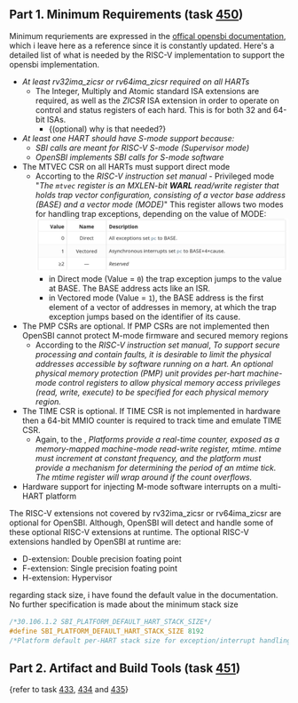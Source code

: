 ## Part 1. Minimum Requirements (task [450](https://raspynet.ddns.net/issues/450))
Minimum requriements are expressed in the [offical opensbi documentation](https://github.com/riscv-software-src/opensbi/blob/master/docs/platform_requirements.md), which i leave here as a reference since it is constantly updated. Here's a detailed list of what is needed by the RISC-V implementation to support the opensbi implementation.
- *At least rv32ima_zicsr or rv64ima_zicsr required on all HARTs*
	- The Integer, Multiply and Atomic standard ISA extensions are required, as well as the *ZICSR* ISA extension in order to operate on control and status registers of each hard. This is for both 32 and 64-bit ISAs.
		- {(optional) why is that needed?}
- *At least one HART should have S-mode support because:*
	- *SBI calls are meant for RISC-V S-mode (Supervisor mode)*
	- *OpenSBI implements SBI calls for S-mode software*
- The MTVEC CSR on all HARTs must support direct mode
	- Accorting to the *RISC-V instruction set manual* - Privileged mode "*The `mtvec` register is an MXLEN-bit **WARL** read/write register that holds trap vector configuration, consisting of a vector base address (BASE) and a vector mode (MODE)*"
	  This register allows two modes for handling trap exceptions, depending on the value of MODE:
	  ![MODE configuration Table](/doc/OpenSBI/resources/img/MTVEC_mode_config_table.png "MODE configuration Table")
		- in Direct mode (Value = `0`) the trap exception jumps to the value at BASE. The BASE address acts like an ISR.
		- in Vectored mode (Value = `1`), the BASE address is the first element of a vector of addresses in memory, at which the trap exception jumps based on the identifier of its cause. 
- The PMP CSRs are optional. If PMP CSRs are not implemented then OpenSBI cannot protect M-mode firmware and secured memory regions
	- According to the *RISC-V instruction set manual*, *To support secure processing and contain faults, it is desirable to limit the physical addresses accessible by software running on a hart. An optional physical memory protection (PMP) unit provides per-hart machine-mode control registers to allow physical memory access privileges (read, write, execute) to be specified for each physical memory region.*
- The TIME CSR is optional. If TIME CSR is not implemented in hardware then a 64-bit MMIO counter is required to track time and emulate TIME CSR.
	- Again, to the , *Platforms provide a real-time counter, exposed as a memory-mapped machine-mode read-write register, mtime. mtime must increment at constant frequency, and the platform must provide a mechanism for determining the period of an mtime tick. The  mtime register will wrap around if the count overflows.*
- Hardware support for injecting M-mode software interrupts on a multi-HART platform

The RISC-V extensions not covered by rv32ima_zicsr or rv64ima_zicsr are optional for OpenSBI. Although, OpenSBI will detect and handle some of these optional RISC-V extensions at runtime.
The optional RISC-V extensions handled by OpenSBI at runtime are:
-  D-extension: Double precision foating point
-  F-extension: Single precision foating point
-  H-extension: Hypervisor

regarding stack size, i have found the default value in the documentation. No further specification is made about the minimum stack size
```c
/*30.106.1.2 SBI_PLATFORM_DEFAULT_HART_STACK_SIZE*/
#define SBI_PLATFORM_DEFAULT_HART_STACK_SIZE 8192
/*Platform default per-HART stack size for exception/interrupt handling*/
```
## Part 2. Artifact and Build Tools (task [451](https://raspynet.ddns.net/issues/451))
{refer to task [433](https://raspynet.ddns.net/issues/433), [434](https://raspynet.ddns.net/issues/434) and [435](https://raspynet.ddns.net/issues/435)}